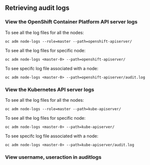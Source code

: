 ## Retrieving audit logs

### View the OpenShift Container Platform API server logs

To see all the log files for all the nodes:

```oc adm node-logs --role=master --path=openshift-apiserver/```

To see all the log files for specific node:

```oc adm node-logs <master-0> --path=openshift-apiserver/```

To see specifc log file associated with a node:

```oc adm node-logs <master-0> --path=openshift-apiserver/audit.log```

### View the Kubernetes API server logs

To see all the log files for all the nodes:

```oc adm node-logs --role=master --path=kube-apiserver/```

To see all the log files for specific node:

```oc adm node-logs <master-0> --path=kube-apiserver/```

To see specifc log file associated with a node:

```oc adm node-logs <master-0> --path=kube-apiserver/audit.log```


### View username, useraction in auditlogs



